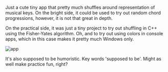 Just a cute tiny app that pretty much shuffles around representation of musical keys. 
On the bright side, it could be used to try out random chord progressions,
however, it is not that great in depth. 

On the practical side, it was just a tiny project to try out shuffling in C++ using 
the Fisher-Yates algorithm. 
Oh, and to try out using colors in console apps, which in this case makes it pretty
much Windows only. 

![app](https://user-images.githubusercontent.com/28622811/185228722-27d5eb0e-db99-46de-9d09-0d47d8418dbc.PNG)

It's also supposed to be humoristic. Key words 'supposed to be'. Might as well make 
practice fun, right? 
